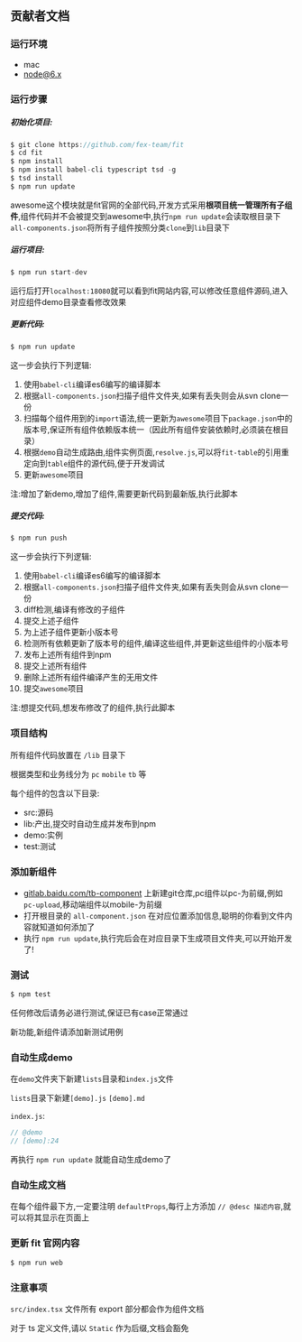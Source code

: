 ## 贡献者文档

### 运行环境

- mac
- node@6.x

### 运行步骤

##### 初始化项目:

~~~js
$ git clone https://github.com/fex-team/fit
$ cd fit
$ npm install
$ npm install babel-cli typescript tsd -g
$ tsd install
$ npm run update
~~~

awesome这个模块就是fit官网的全部代码,开发方式采用**根项目统一管理所有子组件**,组件代码并不会被提交到awesome中,执行`npm run update`会读取根目录下`all-components.json`将所有子组件按照分类`clone`到`lib`目录下

##### 运行项目:

~~~js
$ npm run start-dev
~~~

运行后打开`localhost:18080`就可以看到fit网站内容,可以修改任意组件源码,进入对应组件demo目录查看修改效果

##### 更新代码:

~~~js
$ npm run update
~~~

这一步会执行下列逻辑:

1. 使用`babel-cli`编译es6编写的编译脚本
2. 根据`all-components.json`扫描子组件文件夹,如果有丢失则会从svn clone一份
3. 扫描每个组件用到的`import`语法,统一更新为`awesome`项目下`package.json`中的版本号,保证所有组件依赖版本统一（因此所有组件安装依赖时,必须装在根目录）
4. 根据`demo`自动生成路由,组件实例页面,`resolve.js`,可以将`fit-table`的引用重定向到`table`组件的源代码,便于开发调试
5. 更新`awesome`项目

注:增加了新demo,增加了组件,需要更新代码到最新版,执行此脚本

##### 提交代码:

~~~js
$ npm run push
~~~

这一步会执行下列逻辑:

1. 使用`babel-cli`编译es6编写的编译脚本
2. 根据`all-components.json`扫描子组件文件夹,如果有丢失则会从svn clone一份
3. diff检测,编译有修改的子组件
4. 提交上述子组件
5. 为上述子组件更新小版本号
6. 检测所有依赖更新了版本号的组件,编译这些组件,并更新这些组件的小版本号
7. 发布上述所有组件到npm
8. 提交上述所有组件
9. 删除上述所有组件编译产生的无用文件
10. 提交`awesome`项目

注:想提交代码,想发布修改了的组件,执行此脚本

### 项目结构

所有组件代码放置在 `/lib` 目录下

根据类型和业务线分为 `pc` `mobile` `tb` 等

每个组件的包含以下目录:

- src:源码
- lib:产出,提交时自动生成并发布到npm
- demo:实例
- test:测试

### 添加新组件

- [gitlab.baidu.com/tb-component](http://gitlab.baidu.com/tb-component) 上新建git仓库,pc组件以pc-为前缀,例如 `pc-upload`,移动端组件以mobile-为前缀
- 打开根目录的 `all-component.json` 在对应位置添加信息,聪明的你看到文件内容就知道如何添加了
- 执行 `npm run update`,执行完后会在对应目录下生成项目文件夹,可以开始开发了!

### 测试

~~~js
$ npm test
~~~

任何修改后请务必进行测试,保证已有case正常通过

新功能,新组件请添加新测试用例

### 自动生成demo

在`demo`文件夹下新建`lists`目录和`index.js`文件

`lists`目录下新建`[demo].js` `[demo].md`

`index.js`:

~~~jsx
// @demo
// [demo]:24
~~~

再执行 `npm run update` 就能自动生成demo了

### 自动生成文档

在每个组件最下方,一定要注明 `defaultProps`,每行上方添加 `// @desc 描述内容`,就可以将其显示在页面上

### 更新 fit 官网内容

~~~jsx
$ npm run web
~~~

### 注意事项

`src/index.tsx` 文件所有 export 部分都会作为组件文档

对于 ts 定义文件,请以 `Static` 作为后缀,文档会豁免